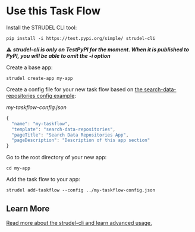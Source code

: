# Use this Task Flow

Install the STRUDEL CLI tool:

```
pip install -i https://test.pypi.org/simple/ strudel-cli
```
:warning: ***strudel-cli is only on TestPyPI for the moment. When it is published to PyPI, you will be able to omit the -i option***

Create a base app:

```
strudel create-app my-app
```

Create a config file for your new task flow based on [the search-data-repositories config example](https://github.com/strudel-science/strudel-kit/blob/main/strudel-cli/CONFIGS.md#search-data-repositories):

_my-taskflow-config.json_
```js
{
  "name": "my-taskflow",
  "template": "search-data-repositories",
  "pageTitle": "Search Data Repositories App",
  "pageDescription": "Description of this app section"
}
```

Go to the root directory of your new app:

```
cd my-app
```

Add the task flow to your app:

```
strudel add-taskflow --config ../my-taskflow-config.json
```

## Learn More

[Read more about the strudel-cli and learn advanced usage.](https://github.com/strudel-science/strudel-kit/tree/main/strudel-cli)